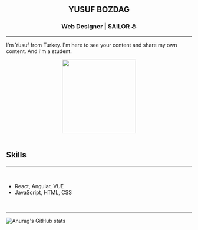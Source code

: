 <h2 align="center">YUSUF BOZDAG</h2>
<h3 align="center">Web Designer | SAILOR ⚓</h3>

---
I'm Yusuf from Turkey. I'm here to see your content and share my own content. And i'm a student.
<br>

<div align="center"><img src="![image](https://user-images.githubusercontent.com/85577021/141184978-b068fdaa-b5d9-4faa-960f-21c8bc99231d.png)" width="200px" ></div>

<br>


## Skills

---
<br>

* React, Angular, VUE
* JavaScript, HTML, CSS

<br>

---

![Anurag's GitHub stats](https://github-readme-stats.vercel.app/api?username=yusufbozdag&theme=slateorange&show_icons=true)



